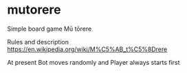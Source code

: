 # mutorere
Simple board game Mū tōrere

Rules and description https://en.wikipedia.org/wiki/M%C5%AB_t%C5%8Drere

At present Bot moves randomly and Player always starts first
